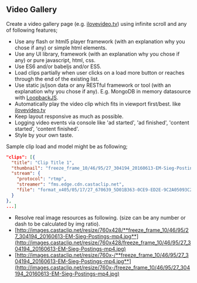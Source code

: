Video Gallery
---
Create a video gallery page (e.g. [ilovevideo.tv](http://gb.ilovevideo.tv/stars/prince-william-makes-history-on-the-cover-of-attitude-726776-1508107)) using infinite scroll and any of following features;

- Use any flash or html5 player framework (with an explanation why you chose if any) or simple html elements.
- Use any UI library, framework (with an explanation why you chose if any) or pure javascript, html, css.
- Use ES6 and/or babeljs and/or ES5.
- Load clips partially when user clicks on a load more button or reaches through the end of the existing list.
- Use static js/json data or any RESTful framework or tool (with an explanation why you chose if any). E.g. MongoDB in memory datasource with [LoopbackJS](http://loopback.io/).
- Automatically play the video clip which fits in viewport first/best. like [ilovevideo.tv](http://de.ilovevideo.tv/video/deutsche-nationalmannschaft-ein-beeindruckender-em-auftakt-725964-1506212)
- Keep layout responsive as much as possible.
- Logging video events via console like 'ad started', 'ad finished', 'content started', 'content finished'.
- Style by your own taste.

Sample clip load and model might be as following;
```json
"clips": [{
  "title": "Clip Title 1",
  "thumbnail": "freeze_frame_10/46/95/27_304194_20160613-EM-Sieg-Postings-mp4.jpg",
  "stream": {
    "protocol": "rtmp", 
    "streamer": "fms.edge.cdn.castaclip.net", 
    "file": "format_x405/05/17/27_670639_5D01B363-0CE9-ED2E-9C2A05093C20C2B7-500k-mp4.mp4"
  }
},
...]

```

- Resolve real image resources as following. (size can be any number or dash to be calculated by img ratio).
- [http://images.castaclip.net/resize/760x428/**freeze_frame_10/46/95/27_304194_20160613-EM-Sieg-Postings-mp4.jpg**](http://images.castaclip.net/resize/760x428/freeze_frame_10/46/95/27_304194_20160613-EM-Sieg-Postings-mp4.jpg)
- [http://images.castaclip.net/resize/760x-/**freeze_frame_10/46/95/27_304194_20160613-EM-Sieg-Postings-mp4.jpg**](http://images.castaclip.net/resize/760x-/freeze_frame_10/46/95/27_304194_20160613-EM-Sieg-Postings-mp4.jpg)

